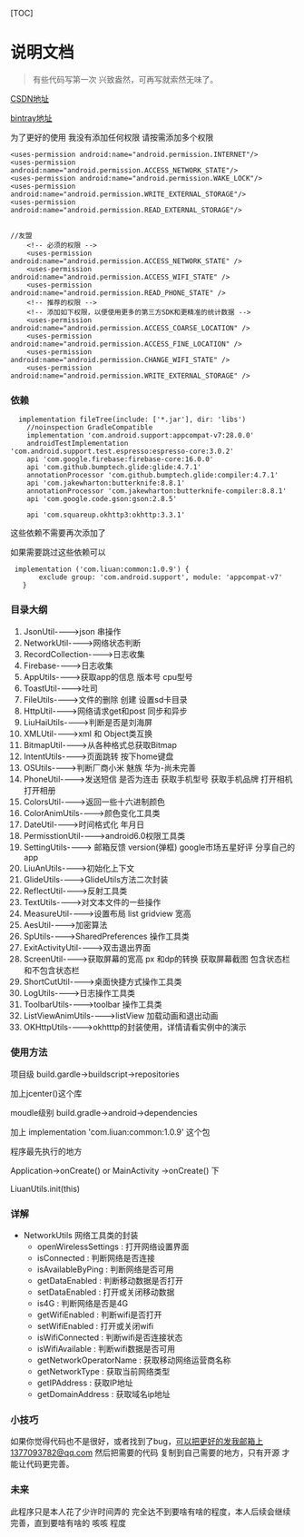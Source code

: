 [TOC]



# 说明文档

> 有些代码写第一次 兴致盎然，可再写就索然无味了。

 [CSDN地址](https://mp.csdn.net/postedit/81168513) 

[bintray地址](https://bintray.com/mp624183768/liuan)

为了更好的使用 我没有添加任何权限  请按需添加多个权限

```
<uses-permission android:name="android.permission.INTERNET"/>
<uses-permission android:name="android.permission.ACCESS_NETWORK_STATE"/>
<uses-permission android:name="android.permission.WAKE_LOCK"/>
<uses-permission android:name="android.permission.WRITE_EXTERNAL_STORAGE"/>
<uses-permission android:name="android.permission.READ_EXTERNAL_STORAGE"/>


//友盟
    <!-- 必须的权限 -->
    <uses-permission android:name="android.permission.ACCESS_NETWORK_STATE" />
    <uses-permission android:name="android.permission.ACCESS_WIFI_STATE" />
    <uses-permission android:name="android.permission.READ_PHONE_STATE" />
    <!-- 推荐的权限 -->
    <!-- 添加如下权限，以便使用更多的第三方SDK和更精准的统计数据 -->
    <uses-permission android:name="android.permission.ACCESS_COARSE_LOCATION" />
    <uses-permission android:name="android.permission.ACCESS_FINE_LOCATION" />
    <uses-permission android:name="android.permission.CHANGE_WIFI_STATE" />
    <uses-permission android:name="android.permission.WRITE_EXTERNAL_STORAGE" />
```

### 依赖

```
  implementation fileTree(include: ['*.jar'], dir: 'libs')
    //noinspection GradleCompatible
    implementation 'com.android.support:appcompat-v7:28.0.0'
    androidTestImplementation 'com.android.support.test.espresso:espresso-core:3.0.2'
    api 'com.google.firebase:firebase-core:16.0.0'
    api 'com.github.bumptech.glide:glide:4.7.1'
    annotationProcessor 'com.github.bumptech.glide:compiler:4.7.1'
    api 'com.jakewharton:butterknife:8.8.1'
    annotationProcessor 'com.jakewharton:butterknife-compiler:8.8.1'
    api 'com.google.code.gson:gson:2.8.5'

    api 'com.squareup.okhttp3:okhttp:3.3.1'
```

这些依赖不需要再次添加了

 如果需要跳过这些依赖可以

```
 implementation ('com.liuan:common:1.0.9') {
       exclude group: 'com.android.support', module: 'appcompat-v7'
   }
```



### 目录大纲 

1. JsonUtil---->json 串操作
2. NetworkUtil---->网络状态判断
3. RecordCollection---->日志收集
4. Firebase---->日志收集
5. AppUtils---->获取app的信息 版本号 cpu型号
6. ToastUtil---->吐司
7. FileUtils---->文件的删除 创建 设置sd卡目录
8. HttpUtil---->网络请求get和post 同步和异步
9. LiuHaiUtils---->判断是否是刘海屏
10. XMLUtil---->xml 和 Object类互换
11. BitmapUtil---->从各种格式总获取Bitmap
12. IntentUtils---->页面跳转 按下home键盘
13. OSUtils---->判断厂商小米 魅族 华为-尚未完善
14. PhoneUtil---->发送短信 是否为连击 获取手机型号 获取手机品牌 打开相机 打开相册
15. ColorsUtil---->返回一些十六进制颜色
16. ColorAnimUtils---->颜色变化工具类
17. DateUtil---->时间格式化 年月日
18. PermisstionUtil---->android6.0权限工具类
19. SettingUtils----> 邮箱反馈 version(弹框) google市场五星好评 分享自己的app
20. LiuAnUtils---->初始化上下文
21. GlideUtils---->GlideUtils方法二次封装
22. ReflectUtil---->反射工具类
23. TextUtils---->对文本文件的一些操作
24. MeasureUtil---->设置布局 list gridview 宽高
25. AesUtil---->加密算法
26. SpUtils---->SharedPreferences 操作工具类
27. ExitActivityUtil---->双击退出界面
28. ScreenUtil---->获取屏幕的宽高 px 和dp的转换 获取屏幕截图 包含状态栏和不包含状态栏
29. ShortCutUtil---->桌面快捷方式操作工具类
30. LogUtils---->日志操作工具类
31. ToolbarUtils---->toolbar 操作工具类
32. ListViewAnimUtils---->listView 加载动画和退出动画
33. OKHttpUtils---->okhtttp的封装使用，详情请看实例中的演示

### 使用方法

项目级 build.gardle->buildscript->repositories

加上jcenter()这个库

moudle级别 build.gradle->android->dependencies

加上 implementation 'com.liuan:common:1.0.9' 这个包

程序最先执行的地方

Application->onCreate() or MainActivity ->onCreate() 下

LiuanUtils.init(this)



### 详解



- NetworkUtils 网络工具类的封装
  -  openWirelessSettings   : 打开网络设置界面
  - isConnected            : 判断网络是否连接
  -  isAvailableByPing      : 判断网络是否可用
  -  getDataEnabled         : 判断移动数据是否打开
  -  setDataEnabled         : 打开或关闭移动数据
  -  is4G                   : 判断网络是否是4G
  - getWifiEnabled         : 判断wifi是否打开
  - setWifiEnabled         : 打开或关闭wifi
  - isWifiConnected        : 判断wifi是否连接状态
  - isWifiAvailable        : 判断wifi数据是否可用
  - getNetworkOperatorName : 获取移动网络运营商名称
  - getNetworkType         : 获取当前网络类型
  - getIPAddress           : 获取IP地址
  - getDomainAddress       : 获取域名ip地址



 



### 小技巧

如果你觉得代码也不是很好，或者找到了bug，可以把更好的发我邮箱上1377093782@qq.com 然后把需要的代码 复制到自己需要的地方，只有开源 才能让代码更完善。

### 未来

此程序只是本人花了少许时间弄的 完全达不到要啥有啥的程度，本人后续会继续完善，直到要啥有啥的 咳咳 程度